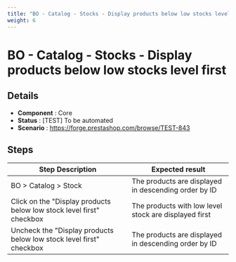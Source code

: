 ```yaml
---
title: "BO - Catalog - Stocks - Display products below low stocks level first"
weight: 6
---
```


# BO - Catalog - Stocks - Display products below low stocks level first
## Details
* **Component** : Core
* **Status** : [TEST] To be automated
* **Scenario** : https://forge.prestashop.com/browse/TEST-843

## Steps
| Step Description | Expected result |
| ----- | ----- |
| BO > Catalog > Stock | The products are displayed in descending order by ID |
| Click on the "Display products below low stock level first" checkbox | The products with low level stock are displayed first |
| Uncheck the "Display products below low stock level first" checkbox | The products are displayed in descending order by ID |